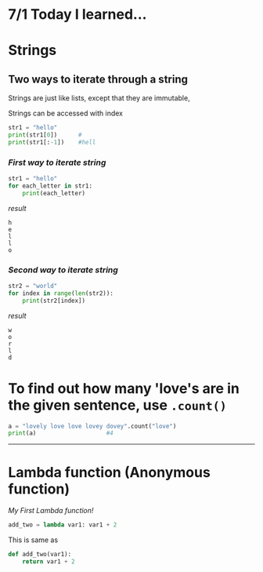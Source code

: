 # 7/1 Today I learned...

# Strings

## Two ways to iterate through a string

Strings are just like lists, except that they are immutable,

Strings can be accessed with index
```py
str1 = "hello"
print(str1[0])      #
print(str1[:-1])    #hell
```
### <em>First way to iterate string</em>
```py
str1 = "hello"
for each_letter in str1:
    print(each_letter)
```
<em>result</em>
```
h
e
l
l
o
```

### <em>Second way to iterate string</em>
```py
str2 = "world"
for index in range(len(str2)):
    print(str2[index])
```

<em>result</em>
```
w
o
r
l
d
```

# To find out how many 'love's are in the given sentence, use `.count()`

```py
a = "lovely love love lovey dovey".count("love")
print(a)                    #4
```
---

# Lambda function (Anonymous function)

<em>My First Lambda function!</em>
```py
add_two = lambda var1: var1 + 2
```
This is same as 
```py
def add_two(var1):
    return var1 + 2
```
